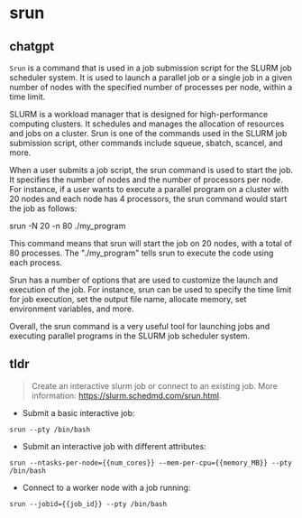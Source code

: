 # srun 
## chatgpt 
`Srun` is a command that is used in a job submission script for the SLURM job scheduler system. It is used to launch a parallel job or a single job in a given number of nodes with the specified number of processes per node, within a time limit.

SLURM is a workload manager that is designed for high-performance computing clusters. It schedules and manages the allocation of resources and jobs on a cluster. Srun is one of the commands used in the SLURM job submission script, other commands include squeue, sbatch, scancel, and more.

When a user submits a job script, the srun command is used to start the job. It specifies the number of nodes and the number of processors per node. For instance, if a user wants to execute a parallel program on a cluster with 20 nodes and each node has 4 processors, the srun command would start the job as follows:

srun -N 20 -n 80 ./my_program

This command means that srun will start the job on 20 nodes, with a total of 80 processes. The "./my_program" tells srun to execute the code using each process.

Srun has a number of options that are used to customize the launch and execution of the job. For instance, srun can be used to specify the time limit for job execution, set the output file name, allocate memory, set environment variables, and more.

Overall, the srun command is a very useful tool for launching jobs and executing parallel programs in the SLURM job scheduler system. 

## tldr 
 
> Create an interactive slurm job or connect to an existing job.
> More information: <https://slurm.schedmd.com/srun.html>.

- Submit a basic interactive job:

`srun --pty /bin/bash`

- Submit an interactive job with different attributes:

`srun --ntasks-per-node={{num_cores}} --mem-per-cpu={{memory_MB}} --pty /bin/bash`

- Connect to a worker node with a job running:

`srun --jobid={{job_id}} --pty /bin/bash`
